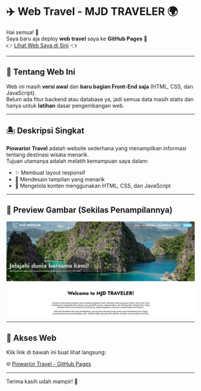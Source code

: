 # ✈️ Web Travel - MJD TRAVELER 🌍

Hai semua! 👋  
Saya baru aja deploy **web travel** saya ke **GitHub Pages** 🎉  
👉 [Lihat Web Saya di Sini](https://revou-fundamental-course.github.io/17-feb-25-piowarior/#home) 👈  

---

## 📖 Tentang Web Ini

Web ini masih **versi awal** dan **baru bagian Front-End saja** (HTML, CSS, dan JavaScript).  
Belum ada fitur backend atau database ya, jadi semua data masih statis dan hanya untuk **latihan** dasar pengembangan web.  

---

## 🏝️ Deskripsi Singkat

**Piowarior Travel** adalah website sederhana yang menampilkan informasi tentang destinasi wisata menarik.  
Tujuan utamanya adalah melatih kemampuan saya dalam:  
- ✨ Membuat layout responsif  
- 🎨 Mendesain tampilan yang menarik  
- 📝 Mengelola konten menggunakan HTML, CSS, dan JavaScript  

---

## 📸 Preview Gambar (Sekilas Penampilannya)

![alt text](<Cuplikan layar 2025-03-01 144511.png>)

---

## 🚀 Akses Web

Klik link di bawah ini buat lihat langsung:

🌐 [Piowarior Travel - GitHub Pages](https://revou-fundamental-course.github.io/17-feb-25-piowarior/#home)

---

Terima kasih udah mampir! 🙌  
